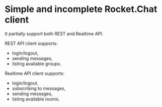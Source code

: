 # Simple and incomplete Rocket.Chat client

It partially support both REST and Realtime API.

REST API client supports:
  - login/logout,
  - sending messages,
  - listing available groups.

Realtime API client supports:
  - login/logout,
  - subscribing to messages,
  - sending messages,
  - listing available rooms.
